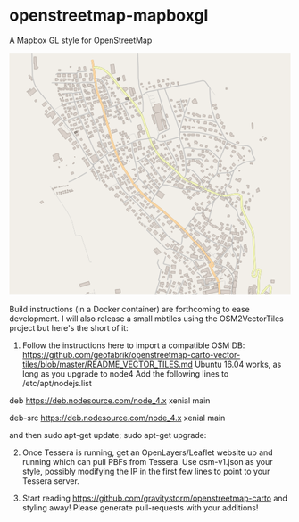 # openstreetmap-mapboxgl
A Mapbox GL style for OpenStreetMap

![Screenshot](screenshot.png "Screenshot")

Build instructions (in a Docker container) are forthcoming to ease development. I will also release a small mbtiles using the OSM2VectorTiles project but here's the short of it:

1. Follow the instructions here to import a compatible OSM DB: https://github.com/geofabrik/openstreetmap-carto-vector-tiles/blob/master/README_VECTOR_TILES.md
Ubuntu 16.04 works, as long as you upgrade to node4 
Add the following lines to /etc/apt/nodejs.list

deb https://deb.nodesource.com/node_4.x xenial main

deb-src https://deb.nodesource.com/node_4.x xenial main

 and then sudo apt-get update; sudo apt-get upgrade:

2. Once Tessera is running, get an OpenLayers/Leaflet website up and running which can pull PBFs from Tessera. Use osm-v1.json as your style, possibly modifying the IP in the first few lines to point to your Tessera server.

3. Start reading https://github.com/gravitystorm/openstreetmap-carto and styling away! Please generate pull-requests with your additions!
